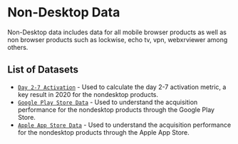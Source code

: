 # Non-Desktop Data

Non-Desktop data includes data for all mobile browser products as well as non browser products such as lockwise, echo tv, vpn, webxrviewer among others.   

## List of Datasets

- [`Day 2-7 Activation`](../../../datasets/non_desktop/day_2_7_activation/reference.md) - Used to calculate the day 2-7 activation metric, a key result in 2020 for the nondesktop products.
- [`Google Play Store Data`](../../../datasets/non_desktop/google_play_store/reference.md) - Used to understand the acquisition performance for the nondesktop products through the Google Play Store.
- [`Apple App Store Data`](../../../datasets/non_desktop/apple_app_store/reference.md) - Used to understand the acquisition performance for the nondesktop products through the Apple App Store.


